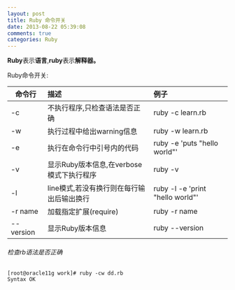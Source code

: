 ```yaml
---
layout: post
title: Ruby 命令开关
date: 2013-08-22 05:39:08
comments: true
categories: Ruby
---
```

**Ruby**表示**语言**,**ruby**表示**解释器。**

Ruby命令开关:

  命令行       | 描述                                    | 例子
---------------|:---------------------------------------|:----------------  
   -c          | 不执行程序,只检查语法是否正确             | ruby -c learn.rb
   -w          | 执行过程中给出warning信息                | ruby -w learn.rb
   -e          | 执行在命令行中引号内的代码                | ruby -e 'puts "hello world"'
   -v          | 显示Ruby版本信息,在verbose模式下执行程序  | ruby -v
   -l          | line模式,若没有换行则在每行输出后输出换行  | ruby -l -e 'print "hello world"'
   -r name      | 加载指定扩展(require)                  | ruby -r name
   --version   | 显示Ruby版本信息                        | ruby --version 

###### 检查rb语法是否正确

    [root@oracle11g work]# ruby -cw dd.rb       
    Syntax OK
